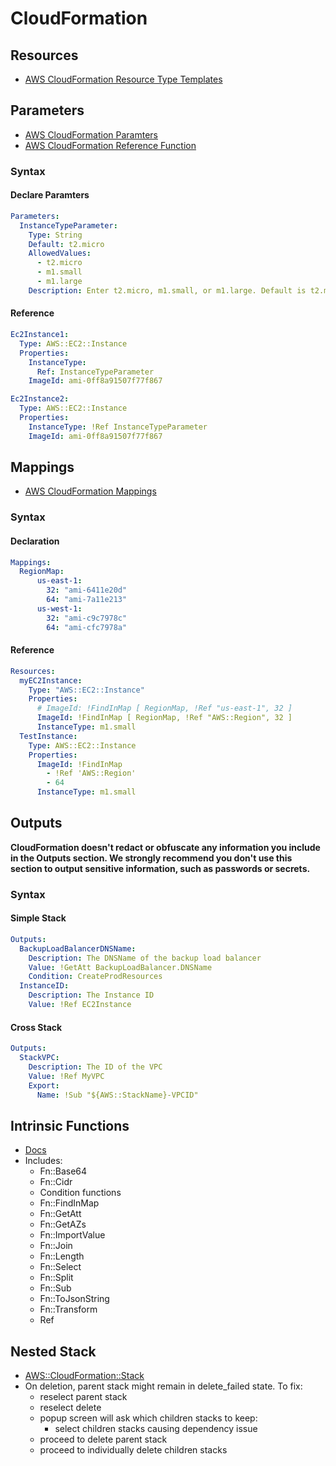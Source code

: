 # CloudFormation

## Resources
- [AWS CloudFormation Resource Type Templates](https://docs.aws.amazon.com/AWSCloudFormation/latest/UserGuide/aws-template-resource-type-ref.html)

## Parameters
- [AWS CloudFormation Paramters](https://docs.aws.amazon.com/AWSCloudFormation/latest/UserGuide/parameters-section-structure.html)
- [AWS CloudFormation Reference Function](https://docs.aws.amazon.com/AWSCloudFormation/latest/UserGuide/intrinsic-function-reference-ref.html)
### Syntax
#### Declare Paramters
```yaml
Parameters:
  InstanceTypeParameter:
    Type: String
    Default: t2.micro
    AllowedValues:
      - t2.micro
      - m1.small
      - m1.large
    Description: Enter t2.micro, m1.small, or m1.large. Default is t2.micro.
```
#### Reference
```yaml
Ec2Instance1:
  Type: AWS::EC2::Instance
  Properties:
    InstanceType:
      Ref: InstanceTypeParameter
    ImageId: ami-0ff8a91507f77f867

Ec2Instance2:
  Type: AWS::EC2::Instance
  Properties:
    InstanceType: !Ref InstanceTypeParameter
    ImageId: ami-0ff8a91507f77f867
```

## Mappings
- [AWS CloudFormation Mappings](https://docs.aws.amazon.com/AWSCloudFormation/latest/UserGuide/mappings-section-structure.html)
### Syntax
#### Declaration
```yaml
Mappings: 
  RegionMap: 
      us-east-1: 
        32: "ami-6411e20d"
        64: "ami-7a11e213"
      us-west-1: 
        32: "ami-c9c7978c"
        64: "ami-cfc7978a"
```
#### Reference
```yaml
Resources: 
  myEC2Instance: 
    Type: "AWS::EC2::Instance"
    Properties: 
      # ImageId: !FindInMap [ RegionMap, !Ref "us-east-1", 32 ]
      ImageId: !FindInMap [ RegionMap, !Ref "AWS::Region", 32 ]
      InstanceType: m1.small
  TestInstance:
    Type: AWS::EC2::Instance
    Properties:
      ImageId: !FindInMap
        - !Ref 'AWS::Region'
        - 64
      InstanceType: m1.small
```

## Outputs
**CloudFormation doesn't redact or obfuscate any information you include in the Outputs section. We strongly recommend you don't use this section to output sensitive information, such as passwords or secrets.**
### Syntax
#### Simple Stack
```yaml
Outputs:
  BackupLoadBalancerDNSName:
    Description: The DNSName of the backup load balancer
    Value: !GetAtt BackupLoadBalancer.DNSName
    Condition: CreateProdResources
  InstanceID:
    Description: The Instance ID
    Value: !Ref EC2Instance
```
#### Cross Stack
```yaml
Outputs:
  StackVPC:
    Description: The ID of the VPC
    Value: !Ref MyVPC
    Export:
      Name: !Sub "${AWS::StackName}-VPCID"
```

## Intrinsic Functions
- [Docs](https://docs.aws.amazon.com/AWSCloudFormation/latest/UserGuide/intrinsic-function-reference.html)
- Includes:
  - Fn::Base64
  - Fn::Cidr
  - Condition functions
  - Fn::FindInMap
  - Fn::GetAtt
  - Fn::GetAZs
  - Fn::ImportValue
  - Fn::Join
  - Fn::Length
  - Fn::Select
  - Fn::Split
  - Fn::Sub
  - Fn::ToJsonString
  - Fn::Transform
  - Ref

## Nested Stack
- [AWS::CloudFormation::Stack](https://docs.aws.amazon.com/AWSCloudFormation/latest/UserGuide/aws-properties-stack.html)
- On deletion, parent stack might remain in delete_failed state. To fix:
  - reselect parent stack
  - reselect delete
  - popup screen will ask which children stacks to keep:
    - select children stacks causing dependency issue
  - proceed to delete parent stack
  - proceed to individually delete children stacks
